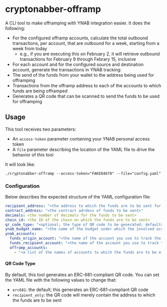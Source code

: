 # cryptonabber-offramp

A CLI tool to make offramping with YNAB integration easier. It does the following:

* For the configured offramp accounts, calculate the total outbound transactions, per account, that are outbound for a week, starting from a week from today
  * e.g., if you are executing this on February 2, it will retrieve outbound transactions for February 9 through Febrary 15, inclusive
* For each account and for the configured source and destination account, generate the transactions in YNAB tracking:
 * The send of the funds from your wallet to the address being used for offramping
 * Transactions from the offramp address to each of the accounts to which funds are being offramped
* Generates a QR code that can be scanned to send the funds to be used for offramping

## Usage

This tool receives two parameters:

* An `access-token` parameter containing your YNAB personal access token
* A `file` parameter describing the location of the YAML file to drive the behavior of this tool

It will look like:

```
./cryptonabber-offramp --access-token="FAKE04678" --file="config.yaml"
```

### Configuration

Below describes the expected structure of the YAML configuration file:

```yaml
recipient_address: "<the address to which the funds are to be sent for offramping>"
contract_address: "<the contract adrdess of funds to be sent>"
decimals: <the number of decimals for the funds to be sent>
chain_id: <the ID of the chain on which the funds are to be sent>
qr_code_type: "<optional; the type of QR code to be generated; defaults to erc681 if not specified>"
ynab_budget_name: "<the name of the budget under which the involved accounts reside>"
ynab_accounts:
  funds_origin_account: "<the name of the account you use to track the wallet from which you'll be sending funds>"
  funds_recipient_account: "<the name of the account you use to track the address to which you'll be sending funds for offboarding>"
  offramp_accounts:
    - "<a list of the names of accounts to which the funds are to be offramped>"
```

#### QR Code Type

By default, this tool generates an ERC-681-compliant QR code. You can set the YAML file with the following values to change that:

* `erc681`: the default; this generates an ERC-681-compliant QR code
* `recipient_only`: the QR code will merely contain the address to which the funds are to be sent